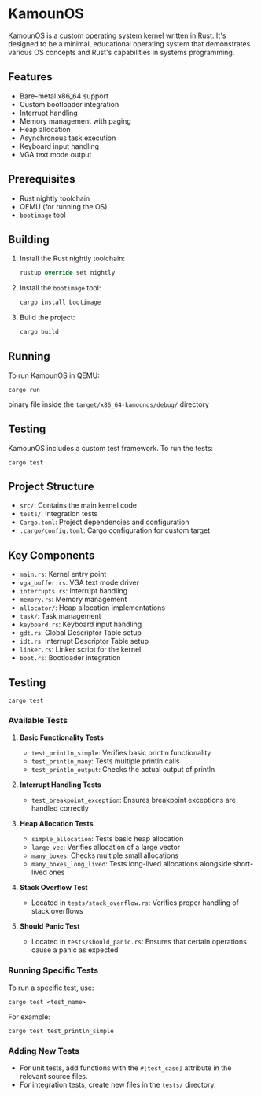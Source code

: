 # KamounOS

KamounOS is a custom operating system kernel written in Rust. It's designed to be a minimal, educational operating system that demonstrates various OS concepts and Rust's capabilities in systems programming.

## Features

- Bare-metal x86_64 support
- Custom bootloader integration
- Interrupt handling
- Memory management with paging
- Heap allocation
- Asynchronous task execution
- Keyboard input handling
- VGA text mode output

## Prerequisites

- Rust nightly toolchain
- QEMU (for running the OS)
- `bootimage` tool

## Building

1. Install the Rust nightly toolchain:
   ```rust
   rustup override set nightly
   ```

2. Install the `bootimage` tool:
   ```rust
   cargo install bootimage
   ```

3. Build the project:
   ```rust
   cargo build
   ```

## Running

To run KamounOS in QEMU:

```
cargo run
```
binary file inside the `target/x86_64-kamounos/debug/` directory

## Testing

KamounOS includes a custom test framework. To run the tests:

```
cargo test
```

## Project Structure

- `src/`: Contains the main kernel code
- `tests/`: Integration tests
- `Cargo.toml`: Project dependencies and configuration
- `.cargo/config.toml`: Cargo configuration for custom target

## Key Components

- `main.rs`: Kernel entry point
- `vga_buffer.rs`: VGA text mode driver
- `interrupts.rs`: Interrupt handling
- `memory.rs`: Memory management
- `allocator/`: Heap allocation implementations
- `task/`: Task management
- `keyboard.rs`: Keyboard input handling
- `gdt.rs`: Global Descriptor Table setup
- `idt.rs`: Interrupt Descriptor Table setup
- `linker.rs`: Linker script for the kernel
- `boot.rs`: Bootloader integration

## Testing

```
cargo test
```

### Available Tests

1. **Basic Functionality Tests**
   - `test_println_simple`: Verifies basic println functionality
   - `test_println_many`: Tests multiple println calls
   - `test_println_output`: Checks the actual output of println

2. **Interrupt Handling Tests**
   - `test_breakpoint_exception`: Ensures breakpoint exceptions are handled correctly

3. **Heap Allocation Tests**
   - `simple_allocation`: Tests basic heap allocation
   - `large_vec`: Verifies allocation of a large vector
   - `many_boxes`: Checks multiple small allocations
   - `many_boxes_long_lived`: Tests long-lived allocations alongside short-lived ones

4. **Stack Overflow Test**
   - Located in `tests/stack_overflow.rs`: Verifies proper handling of stack overflows

5. **Should Panic Test**
   - Located in `tests/should_panic.rs`: Ensures that certain operations cause a panic as expected

### Running Specific Tests

To run a specific test, use:

```
cargo test <test_name>
```

For example:

```
cargo test test_println_simple
```

### Adding New Tests

- For unit tests, add functions with the `#[test_case]` attribute in the relevant source files.
- For integration tests, create new files in the `tests/` directory.